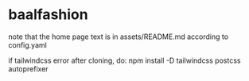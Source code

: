 # baalfashion
note that the home page text is in assets/README.md according to config.yaml

if tailwindcss error after cloning, do: 
npm install -D tailwindcss postcss autoprefixer

